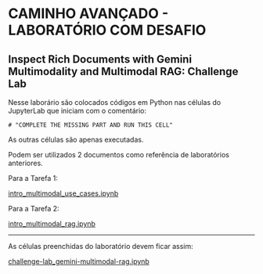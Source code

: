 
CAMINHO AVANÇADO - LABORATÓRIO COM DESAFIO
==========================================
  
Inspect Rich Documents with Gemini Multimodality and Multimodal RAG: Challenge Lab
----------------------------------------------------------------------------------
  
Nesse laborário são colocados códigos em Python nas células do JupyterLab que iniciam com o comentário:

```
# "COMPLETE THE MISSING PART AND RUN THIS CELL"
```
  
As outras células são apenas executadas.

Podem ser utilizados 2 documentos como referência de laboratórios anteriores.
  
Para a Tarefa 1:
  
[intro_multimodal_use_cases.ipynb](https://github.com/GoogleCloudPlatform/generative-ai/blob/main/gemini/use-cases/intro_multimodal_use_cases.ipynb)
  
Para a Tarefa 2:

[intro_multimodal_rag.ipynb](https://github.com/GoogleCloudPlatform/generative-ai/blob/main/gemini/use-cases/retrieval-augmented-generation/intro_multimodal_rag.ipynb)
  
---
  
As células preenchidas do laboratório devem ficar assim:
  
[challenge-lab_gemini-multimodal-rag.ipynb](https://github.com/f4biopedro/google-cloud-skills-boost/blob/main/challenge-lab_gemini-multimodal-rag.ipynb)
